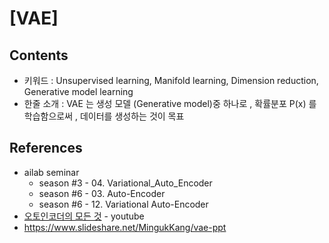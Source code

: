 # [VAE]

## Contents

- 키워드 : Unsupervised learning, Manifold learning, Dimension reduction, Generative model learning
- 한줄 소개 : VAE 는 생성 모델 (Generative model)중 하나로 , 확률분포 P(x) 를 학습함으로써 , 데이터를 생성하는 것이 목표

## References

- ailab seminar
  - season #3 - 04. Variational_Auto_Encoder
  - season #6 - 03. Auto-Encoder
  - season #6 - 12. Variational Auto-Encoder
- [오토인코더의 모든 것](https://youtu.be/o_peo6U7IRM) - youtube
- https://www.slideshare.net/MingukKang/vae-ppt

